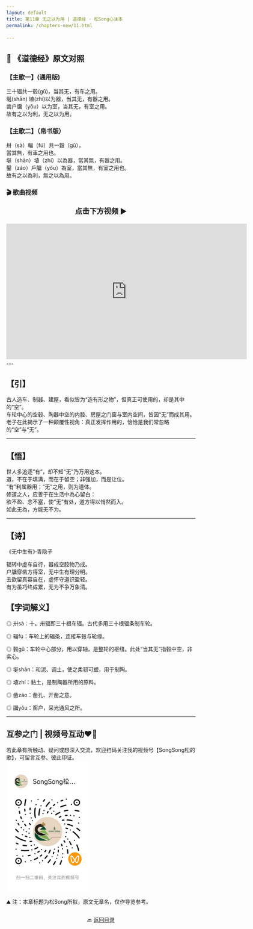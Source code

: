 ```yaml
---
layout: default
title: 第11章 无之以为用 | 道德经 · 松Song心注本
permalink: /chapters-new/11.html

---
```


## 📜 《道德经》原文对照
### 【主歌一】(通用版)
三十辐共一毂(gǔ)，当其无，有车之用。<br>
埏(shān) 埴(zhí)以为器，当其无，有器之用。<br>
凿户牖（yǒu）以为室，当其无，有室之用。<br>
故有之以为利，无之以为用。<br>

### 【主歌二】（帛书版）
卅（sà）輻（fú）共一轂（gǔ），<br>
當其無，有車之用也。<br>
埏（shān）埴（zhí）以為器，當其無，有器之用。<br>
鑿（záo）戶牖（yǒu）為室，當其無，有室之用也。<br>
故有之以為利，無之以為用。<br>

### 🎬 歌曲视频
<p style="text-align:center; font-size:1.2rem; font-weight:bold;">
  点击下方视频 ▶️
</p>

<iframe
  src="https://streamable.com/e/qv1ebp"
  width="640"
  height="360"
  frameborder="0"
  allowfullscreen
  loading="lazy">
</iframe>
---

## 【引】
古人造车、制器、建屋，看似皆为“造有形之物”，但真正可使用的，却是其中的“空”。<br>
车轮中心的空毂、陶器中空的内腔、房屋之门窗与室内空间，皆因“无”而成其用。<br>
老子在此揭示了一种颠覆性视角：真正发挥作用的，恰恰是我们常忽略的“空”与“无”。<br>

---
## 【悟】
世人多追逐“有”，却不知“无”乃万用这本。<br>
道，不在于填满，而在于留空；非强加，而是让位。<br>
“有”利属器用；“无”之用，则为道体。<br>
修道之人，应善于在生活中為心留白：<br>
欲不盈、念不塞，使“无”有处，道方得以悄然而入。<br>
如此无為，方能无不为。<br>

---

## 【诗】
《无中生有》·青隐子<br>

辐转中虚车自行，器成空腔物乃成。<br>
户牖穿凿方得室，无中生有理分明。<br>
去欲留真容自在，虚怀守道识盈轻。<br>
有为虽巧终成累，无为不争万象清。<br>

## 【字词解义】
◎ 卅sà：十。卅辐即三十根车辐。古代多用三十根辐条制车轮。<br>

◎ 辐fú：车轮上的辐条，连接车毂与轮缘。<br>

◎ 毂gǔ：车轮中心部分，用以穿轴，是整轮的枢纽。此处“当其无”指毂中空，非实心。<br>

◎ 埏shān：和泥、调土，使之柔韧可塑，用于制陶。<br>

◎ 埴zhí：黏土，是制陶器所用的原料。<br>

◎ 凿záo：凿孔、开凿之意。<br>

◎ 牖yǒu：窗户，采光通风之所。<br>

---
##  互参之门 | 视频号互动❤️🤝

若此章有所触动、疑问或想深入交流，欢迎扫码关注我的视频号【SongSong松的歌】，可留言互参、彼此印证。<br>
<img src="../img/qrcode_songsong.jpg" alt="扫码进入视频号" width="220">

⛰️ 注：本章标题为松Song所拟，原文无章名，仅作导览参考。<br>

<p style="text-align:center; margin-top:2em;">
  🔙 <a href="{{ '/' | relative_url }}#catalog">返回目录</a>
</p>

